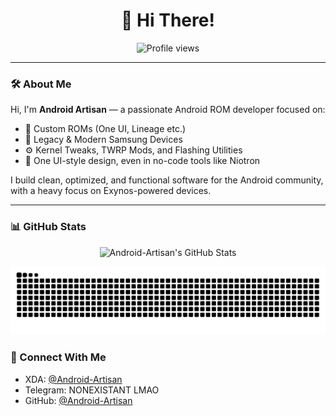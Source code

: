 <h1 align="center">👋 Hi There!</h1>

<p align="center">
  <img src="https://komarev.com/ghpvc/?username=Android-Artisan&style=for-the-badge" alt="Profile views" />
</p>

---

### 🛠️ About Me

Hi, I'm **Android Artisan** — a passionate Android ROM developer focused on:
- 🔧 Custom ROMs (One UI, Lineage etc.)
- 📱 Legacy & Modern Samsung Devices
- ⚙️ Kernel Tweaks, TWRP Mods, and Flashing Utilities
- 🎨 One UI-style design, even in no-code tools like Niotron

I build clean, optimized, and functional software for the Android community, with a heavy focus on Exynos-powered devices.

---

### 📊 GitHub Stats

<p align="center">
  <img src="https://github-readme-stats.vercel.app/api?username=Android-Artisan&show_icons=true&count_private=true&line_height=27&title_color=ffffff&text_color=c9cacc&icon_color=2bbc8a&bg_color=1d1f21" alt="Android-Artisan's GitHub Stats" />
</p>

<picture>
  <source
    media="(prefers-color-scheme: dark)"
    srcset="https://raw.githubusercontent.com/Android-Artisan/Android-Artisan/output/github-contribution-grid-snake-dark.svg"
  />
  <source
    media="(prefers-color-scheme: light)"
    srcset="https://raw.githubusercontent.com/Android-Artisan/Android-Artisan/output/github-contribution-grid-snake.svg"
  />
  <img
    alt="github contribution grid snake animation"
    src="https://raw.githubusercontent.com/Android-Artisan/Android-Artisan/output/github-contribution-grid-snake.svg"
  />
</picture>

### 📡 Connect With Me

- XDA: [@Android-Artisan](https://xdaforums.com/m/android-artisan.13071848/)
- Telegram: NONEXISTANT LMAO
- GitHub: [@Android-Artisan](https://github.com/Android-Artisan)
